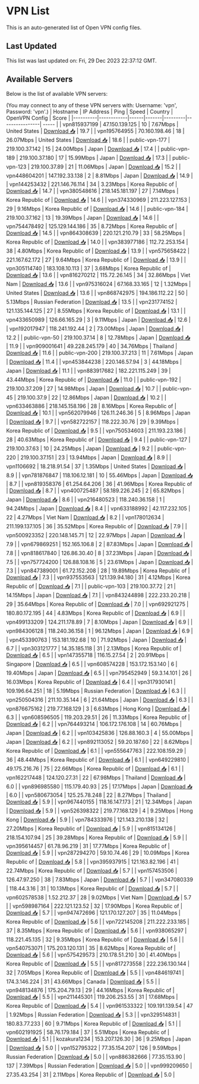 # VPN List

This is an auto-generated list of Open VPN config files.

## Last Updated

This list was last updated on: Fri, 29 Dec 2023 22:37:12 GMT.

## Available Servers

Below is the list of available VPN servers:

(You may connect to any of these VPN servers with: Username: 'vpn', Password: 'vpn'.)
| Hostname | IP Address | Ping | Speed | Country | OpenVPN Config | Score |
|----------|------------|------|-------|---------|----------------| ----- |
| vpn815937199 | 47.150.139.125 | 10 | 7.67Mbps | United States | [Download 📥](./configs/server_0_US.ovpn) | 19.7 |
| vpn195764955 | 70.160.198.46 | 18 | 26.07Mbps | United States | [Download 📥](./configs/server_1_US.ovpn) | 18.6 |
| public-vpn-177 | 219.100.37.142 | 15 | 24.00Mbps | Japan | [Download 📥](./configs/server_2_JP.ovpn) | 17.4 |
| public-vpn-189 | 219.100.37.180 | 17 | 15.99Mbps | Japan | [Download 📥](./configs/server_3_JP.ovpn) | 17.3 |
| public-vpn-123 | 219.100.37.89 | 21 | 11.06Mbps | Japan | [Download 📥](./configs/server_4_JP.ovpn) | 15.2 |
| vpn448604201 | 147.192.33.138 | 2 | 8.81Mbps | Japan | [Download 📥](./configs/server_5_JP.ovpn) | 14.9 |
| vpn144253432 | 221.146.76.114 | 34 | 3.23Mbps | Korea Republic of | [Download 📥](./configs/server_6_KR.ovpn) | 14.7 |
| vpn380548616 | 218.145.181.197 | 27 | 7.14Mbps | Korea Republic of | [Download 📥](./configs/server_7_KR.ovpn) | 14.6 |
| vpn374330969 | 211.223.127.153 | 29 | 9.16Mbps | Korea Republic of | [Download 📥](./configs/server_8_KR.ovpn) | 14.6 |
| public-vpn-184 | 219.100.37.162 | 13 | 19.39Mbps | Japan | [Download 📥](./configs/server_9_JP.ovpn) | 14.6 |
| vpn754478492 | 125.129.144.186 | 35 | 8.72Mbps | Korea Republic of | [Download 📥](./configs/server_10_KR.ovpn) | 14.5 |
| vpn864308639 | 220.121.210.79 | 33 | 58.25Mbps | Korea Republic of | [Download 📥](./configs/server_11_KR.ovpn) | 14.0 |
| vpn383977186 | 112.72.253.154 | 38 | 4.80Mbps | Korea Republic of | [Download 📥](./configs/server_12_KR.ovpn) | 13.9 |
| vpn575658422 | 221.167.62.172 | 27 | 9.64Mbps | Korea Republic of | [Download 📥](./configs/server_13_KR.ovpn) | 13.9 |
| vpn305114740 | 183.108.10.113 | 37 | 3.68Mbps | Korea Republic of | [Download 📥](./configs/server_14_KR.ovpn) | 13.6 |
| vpn816270212 | 115.72.26.145 | 34 | 32.86Mbps | Viet Nam | [Download 📥](./configs/server_15_VN.ovpn) | 13.6 |
| vpn975316024 | 67.168.33.165 | 12 | 1.32Mbps | United States | [Download 📥](./configs/server_16_US.ovpn) | 13.6 |
| vpn868742975 | 194.186.112.22 | 50 | 5.13Mbps | Russian Federation | [Download 📥](./configs/server_17_RU.ovpn) | 13.5 |
| vpn231774152 | 121.135.144.125 | 27 | 8.55Mbps | Korea Republic of | [Download 📥](./configs/server_18_KR.ovpn) | 13.1 |
| vpn433650989 | 126.66.165.29 | 3 | 9.11Mbps | Japan | [Download 📥](./configs/server_19_JP.ovpn) | 12.6 |
| vpn192017947 | 118.241.192.44 | 2 | 73.00Mbps | Japan | [Download 📥](./configs/server_20_JP.ovpn) | 12.2 |
| public-vpn-50 | 219.100.37.14 | 8 | 12.78Mbps | Japan | [Download 📥](./configs/server_21_JP.ovpn) | 11.9 |
| vpn909001641 | 49.228.245.179 | 40 | 34.76Mbps | Thailand | [Download 📥](./configs/server_22_TH.ovpn) | 11.6 |
| public-vpn-200 | 219.100.37.213 | 11 | 7.61Mbps | Japan | [Download 📥](./configs/server_23_JP.ovpn) | 11.4 |
| vpn453844238 | 220.146.57.94 | 3 | 44.18Mbps | Japan | [Download 📥](./configs/server_24_JP.ovpn) | 11.1 |
| vpn883917682 | 182.221.115.249 | 39 | 43.44Mbps | Korea Republic of | [Download 📥](./configs/server_25_KR.ovpn) | 11.0 |
| public-vpn-192 | 219.100.37.209 | 27 | 14.98Mbps | Japan | [Download 📥](./configs/server_26_JP.ovpn) | 10.7 |
| public-vpn-45 | 219.100.37.9 | 22 | 12.86Mbps | Japan | [Download 📥](./configs/server_27_JP.ovpn) | 10.2 |
| vpn633463886 | 218.145.158.196 | 28 | 8.16Mbps | Korea Republic of | [Download 📥](./configs/server_28_KR.ovpn) | 10.1 |
| vpn562079946 | 126.11.246.36 | 5 | 8.96Mbps | Japan | [Download 📥](./configs/server_29_JP.ovpn) | 9.7 |
| vpn582722157 | 118.222.30.76 | 29 | 9.39Mbps | Korea Republic of | [Download 📥](./configs/server_30_KR.ovpn) | 9.5 |
| vpn750534603 | 211.193.23.186 | 28 | 40.63Mbps | Korea Republic of | [Download 📥](./configs/server_31_KR.ovpn) | 9.4 |
| public-vpn-127 | 219.100.37.63 | 10 | 24.25Mbps | Japan | [Download 📥](./configs/server_32_JP.ovpn) | 9.2 |
| public-vpn-220 | 219.100.37.151 | 23 | 13.94Mbps | Japan | [Download 📥](./configs/server_33_JP.ovpn) | 8.9 |
| vpn1106692 | 18.218.91.54 | 37 | 1.35Mbps | United States | [Download 📥](./configs/server_34_US.ovpn) | 8.9 |
| vpn781876847 | 118.106.12.181 | 10 | 55.46Mbps | Japan | [Download 📥](./configs/server_35_JP.ovpn) | 8.7 |
| vpn819358376 | 61.254.64.206 | 36 | 41.96Mbps | Korea Republic of | [Download 📥](./configs/server_36_KR.ovpn) | 8.7 |
| vpn400725487 | 58.189.226.245 | 2 | 65.82Mbps | Japan | [Download 📥](./configs/server_37_JP.ovpn) | 8.6 |
| vpn216480523 | 118.240.36.158 | 1 | 94.24Mbps | Japan | [Download 📥](./configs/server_38_JP.ovpn) | 8.4 |
| vpn633188992 | 42.117.232.105 | 22 | 4.27Mbps | Viet Nam | [Download 📥](./configs/server_39_VN.ovpn) | 8.2 |
| vpn178012634 | 211.199.137.105 | 36 | 35.52Mbps | Korea Republic of | [Download 📥](./configs/server_40_KR.ovpn) | 7.9 |
| vpn500923352 | 220.148.145.71 | 12 | 22.97Mbps | Japan | [Download 📥](./configs/server_41_JP.ovpn) | 7.9 |
| vpn679869251 | 152.165.106.8 | 2 | 87.83Mbps | Japan | [Download 📥](./configs/server_42_JP.ovpn) | 7.8 |
| vpn818617840 | 126.86.30.40 | 8 | 37.23Mbps | Japan | [Download 📥](./configs/server_43_JP.ovpn) | 7.5 |
| vpn757724200 | 126.88.108.16 | 5 | 23.61Mbps | Japan | [Download 📥](./configs/server_44_JP.ovpn) | 7.3 |
| vpn847389001 | 61.72.152.208 | 28 | 19.89Mbps | Korea Republic of | [Download 📥](./configs/server_45_KR.ovpn) | 7.3 |
| vpn937553563 | 121.139.94.180 | 31 | 4.12Mbps | Korea Republic of | [Download 📥](./configs/server_46_KR.ovpn) | 7.1 |
| public-vpn-103 | 219.100.37.72 | 21 | 14.15Mbps | Japan | [Download 📥](./configs/server_47_JP.ovpn) | 7.1 |
| vpn843244898 | 222.233.20.218 | 29 | 35.64Mbps | Korea Republic of | [Download 📥](./configs/server_48_KR.ovpn) | 7.0 |
| vpn692921275 | 180.80.172.195 | 44 | 4.83Mbps | Korea Republic of | [Download 📥](./configs/server_49_KR.ovpn) | 6.9 |
| vpn499133209 | 124.211.178.89 | 7 | 8.10Mbps | Japan | [Download 📥](./configs/server_50_JP.ovpn) | 6.9 |
| vpn984306128 | 118.240.36.158 | 1 | 96.12Mbps | Japan | [Download 📥](./configs/server_51_JP.ovpn) | 6.9 |
| vpn453390763 | 153.181.192.68 | 10 | 71.92Mbps | Japan | [Download 📥](./configs/server_52_JP.ovpn) | 6.7 |
| vpn303121777 | 14.35.185.118 | 31 | 2.13Mbps | Korea Republic of | [Download 📥](./configs/server_53_KR.ovpn) | 6.5 |
| vpn147355718 | 116.15.27.54 | 2 | 20.91Mbps | Singapore | [Download 📥](./configs/server_54_SG.ovpn) | 6.5 |
| vpn608574228 | 153.172.153.140 | 6 | 19.40Mbps | Japan | [Download 📥](./configs/server_55_JP.ovpn) | 6.5 |
| vpn795452949 | 59.3.14.101 | 26 | 16.03Mbps | Korea Republic of | [Download 📥](./configs/server_56_KR.ovpn) | 6.4 |
| vpn317930141 | 109.196.64.251 | 18 | 5.19Mbps | Russian Federation | [Download 📥](./configs/server_57_RU.ovpn) | 6.3 |
| vpn250504316 | 211.10.35.144 | 6 | 21.64Mbps | Japan | [Download 📥](./configs/server_58_JP.ovpn) | 6.3 |
| vpn876675162 | 219.77.168.129 | 3 | 6.63Mbps | Hong Kong | [Download 📥](./configs/server_59_HK.ovpn) | 6.3 |
| vpn608596505 | 119.203.29.51 | 26 | 11.33Mbps | Korea Republic of | [Download 📥](./configs/server_60_KR.ovpn) | 6.2 |
| vpn764493214 | 106.172.176.108 | 14 | 60.76Mbps | Japan | [Download 📥](./configs/server_61_JP.ovpn) | 6.2 |
| vpn103425836 | 126.88.160.3 | 4 | 55.00Mbps | Japan | [Download 📥](./configs/server_62_JP.ovpn) | 6.2 |
| vpn892113052 | 59.20.187.60 | 22 | 8.62Mbps | Korea Republic of | [Download 📥](./configs/server_63_KR.ovpn) | 6.1 |
| vpn555647763 | 222.108.159.29 | 36 | 48.44Mbps | Korea Republic of | [Download 📥](./configs/server_64_KR.ovpn) | 6.1 |
| vpn649229810 | 49.175.216.76 | 75 | 22.66Mbps | Korea Republic of | [Download 📥](./configs/server_65_KR.ovpn) | 6.1 |
| vpn162217448 | 124.120.27.31 | 22 | 67.98Mbps | Thailand | [Download 📥](./configs/server_66_TH.ovpn) | 6.0 |
| vpn896985580 | 115.179.40.93 | 25 | 17.17Mbps | Japan | [Download 📥](./configs/server_67_JP.ovpn) | 6.0 |
| vpn580673054 | 125.25.78.248 | 22 | 8.27Mbps | Thailand | [Download 📥](./configs/server_68_TH.ovpn) | 5.9 |
| vpn967440155 | 118.16.147.173 | 21 | 12.34Mbps | Japan | [Download 📥](./configs/server_69_JP.ovpn) | 5.9 |
| vpn526398322 | 219.77.168.129 | 4 | 9.25Mbps | Hong Kong | [Download 📥](./configs/server_70_HK.ovpn) | 5.9 |
| vpn784333976 | 121.143.210.138 | 32 | 27.20Mbps | Korea Republic of | [Download 📥](./configs/server_71_KR.ovpn) | 5.9 |
| vpn815134126 | 218.154.107.94 | 25 | 39.28Mbps | Korea Republic of | [Download 📥](./configs/server_72_KR.ovpn) | 5.9 |
| vpn395614457 | 61.78.96.219 | 31 | 17.77Mbps | Korea Republic of | [Download 📥](./configs/server_73_KR.ovpn) | 5.9 |
| vpn287294270 | 59.10.74.46 | 29 | 10.09Mbps | Korea Republic of | [Download 📥](./configs/server_74_KR.ovpn) | 5.8 |
| vpn395937915 | 121.163.82.196 | 41 | 22.74Mbps | Korea Republic of | [Download 📥](./configs/server_75_KR.ovpn) | 5.7 |
| vpn157453506 | 126.47.97.250 | 38 | 7.83Mbps | Japan | [Download 📥](./configs/server_76_JP.ovpn) | 5.7 |
| vpn347080339 | 118.44.3.16 | 31 | 10.13Mbps | Korea Republic of | [Download 📥](./configs/server_77_KR.ovpn) | 5.7 |
| vpn602578538 | 1.52.212.37 | 28 | 9.02Mbps | Viet Nam | [Download 📥](./configs/server_78_VN.ovpn) | 5.7 |
| vpn598987164 | 222.121.123.52 | 32 | 17.90Mbps | Korea Republic of | [Download 📥](./configs/server_79_KR.ovpn) | 5.7 |
| vpn947472696 | 121.170.127.207 | 35 | 11.04Mbps | Korea Republic of | [Download 📥](./configs/server_80_KR.ovpn) | 5.6 |
| vpn722145208 | 211.222.233.185 | 37 | 8.35Mbps | Korea Republic of | [Download 📥](./configs/server_81_KR.ovpn) | 5.6 |
| vpn938065297 | 118.221.45.135 | 32 | 9.35Mbps | Korea Republic of | [Download 📥](./configs/server_82_KR.ovpn) | 5.6 |
| vpn540753071 | 175.203.120.131 | 35 | 8.62Mbps | Korea Republic of | [Download 📥](./configs/server_83_KR.ovpn) | 5.6 |
| vpn575429573 | 210.178.51.210 | 30 | 41.40Mbps | Korea Republic of | [Download 📥](./configs/server_84_KR.ovpn) | 5.5 |
| vpn817273558 | 222.236.130.144 | 32 | 7.05Mbps | Korea Republic of | [Download 📥](./configs/server_85_KR.ovpn) | 5.5 |
| vpn484619741 | 174.3.146.224 | 31 | 43.66Mbps | Canada | [Download 📥](./configs/server_86_CA.ovpn) | 5.5 |
| vpn948134876 | 175.204.79.13 | 29 | 44.16Mbps | Korea Republic of | [Download 📥](./configs/server_87_KR.ovpn) | 5.5 |
| vpn211445301 | 119.206.253.55 | 31 | 17.68Mbps | Korea Republic of | [Download 📥](./configs/server_88_KR.ovpn) | 5.4 |
| vpn961533322 | 109.191.139.54 | 47 | 1.92Mbps | Russian Federation | [Download 📥](./configs/server_89_RU.ovpn) | 5.3 |
| vpn329514831 | 180.83.77.233 | 60 | 9.71Mbps | Korea Republic of | [Download 📥](./configs/server_90_KR.ovpn) | 5.1 |
| vpn602191925 | 58.76.179.184 | 37 | 5.51Mbps | Korea Republic of | [Download 📥](./configs/server_91_KR.ovpn) | 5.1 |
| kozakura1234 | 153.207.126.30 | 36 | 9.25Mbps | Japan | [Download 📥](./configs/server_92_JP.ovpn) | 5.0 |
| vpn152795322 | 77.35.154.207 | 126 | 9.59Mbps | Russian Federation | [Download 📥](./configs/server_93_RU.ovpn) | 5.0 |
| vpn886382666 | 77.35.153.90 | 137 | 7.39Mbps | Russian Federation | [Download 📥](./configs/server_94_RU.ovpn) | 5.0 |
| vpn999209650 | 27.35.43.254 | 31 | 2.11Mbps | Korea Republic of | [Download 📥](./configs/server_95_KR.ovpn) | 5.0 |
